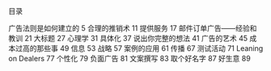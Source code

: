 目录

广告法则是如何建立的            5
合理的推销术                   11
提供服务                       17
邮件订单广告——经验和教训        21
大标题                        27
心理学                        31
具体化                        37
说出你完整的想法               41
广告的艺术                    45
成本过高的那些事               49
信息                          53
战略                          57
案例的应用                    61
传播                          67
测试活动                      71
Leaning on Dealers            77
个性化                        79
负面广告                       81
文案撰写                       83
取个好名字                     87
好生意                        89
